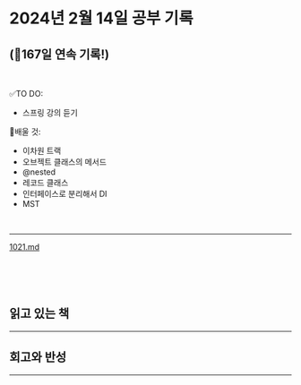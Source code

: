 # 2024년 2월 14일 공부 기록 
## (🚀167일 연속 기록!)

<br>

✅TO DO: 

- 스프링 강의 듣기

💭배울 것:

- 이차원 트랙
- 오브젝트 클래스의 메서드
- @nested
- 레코드 클래스
- 인터페이스로 분리해서 DI
- MST

<br>

---

[1021.md](..%2F..%2F..%2FAlgorithm%2FSolvedProblem%2F%EC%9E%90%EB%A3%8C%EA%B5%AC%EC%A1%B0%2F%ED%81%90%2F1021%2F1021.md)




<br><br><br>

## 읽고 있는 책

---





## 회고와 반성

---
